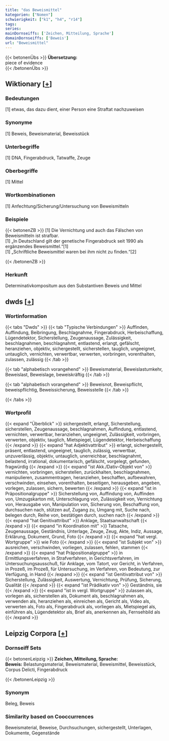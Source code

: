 ```yaml
---
title: "das Beweismittel"
kategorien: ["Nomen"]
schwierigkeit: ["k1", "h4", "r14"]
tags:
series:
mainDornseiffs: ['Zeichen, Mitteilung, Sprache']
domainDornseiffs: ['Beweis']
url: "Beweismittel"
---
```


{{< betonenÜbs >}}
**Übersetzung:**  
piece of evidence  
{{< /betonenÜbs >}}

## Wiktionary [[+](https://de.wiktionary.org/wiki/Beweismittel)]

### Bedeutungen
[1] etwas, das dazu dient, einer Person eine Straftat nachzuweisen  

### Synonyme
[1] Beweis, Beweismaterial, Beweisstück  

### Unterbegriffe
[1] DNA, Fingerabdruck, Tatwaffe, Zeuge  

### Oberbegriffe
[1] Mittel  

### Wortkombinationen
[1] Anfechtung/Sicherung/Untersuchung von Beweismitteln  

### Beispiele
{{< betonenZB >}}
[1] Die Vernichtung und auch das Fälschen von Beweismitteln ist strafbar.  
[1] „In Deutschland gilt der genetische Fingerabdruck seit 1990 als ergänzendes Beweismittel.“[1]  
[1] „Schriftliche Beweismittel waren bei ihm nicht zu finden.“[2]  

{{< /betonenZB >}}
### Herkunft
Determinativkompositum aus den Substantiven Beweis und Mittel  



## dwds [[+](https://www.dwds.de/wb/Beweismittel)]

### Wortinformation
{{< tabs "Dwds" >}}
{{< tab "Typische Verbindungen" >}}
Auffinden, Auffindung, Beibringung, Beschlagnahme, Fingerabdruck, Herbeischaffung, Lügendetektor, Sicherstellung, Zeugenaussage, Zulässigkeit, beschlagnahmen, beschlagnahmt, entlastend, erlangt, gefälscht, heranziehen, objektiv, sichergestellt, sicherstellen, tauglich, ungeeignet, untauglich, vernichten, verwertbar, verwerten, vorbringen, vorenthalten, zulassen, zulässig
{{< /tab >}}

{{< tab "alphabetisch vorangehend" >}}
Beweismaterial, Beweislastumkehr, Beweislast, Beweislage, beweiskräftig
{{< /tab >}}

{{< tab "alphabetisch vorangehend" >}}
Beweisnot, Beweispflicht, beweispflichtig, Beweissicherung, Beweisstelle
{{< /tab >}}

{{< /tabs >}}

### Wortprofil
{{< expand "Überblick" >}} sichergestellt, erlangt, Sicherstellung, sicherstellen, Zeugenaussage, beschlagnahmen, Auffindung, entlastend, vernichten, verwertbar, heranziehen, ungeeignet, Zulässigkeit, vorbringen, verwerten, objektiv, tauglich, Mietspiegel, Lügendetektor, Herbeischaffung {{< /expand >}}
{{< expand "hat Adjektivattribut" >}} erlangt, sichergestellt, präsent, entlastend, ungeeignet, tauglich, zulässig, verwertbar, unzuverlässig, objektiv, untauglich, unerreichbar, beschlagnahmt, belastend, irrational, dokumentarisch, gefälscht, vorgelegt, gefunden, fragwürdig {{< /expand >}}
{{< expand "ist Akk./Dativ-Objekt von" >}} vernichten, vorbringen, sicherstellen, zurückhalten, beschlagnahmen, manipulieren, zusammentragen, heranziehen, beschaffen, aufbewahren, verschwinden, einsehen, vorenthalten, beseitigen, herausgeben, angeben, vorlegen, zulassen, sichern, bewerten {{< /expand >}}
{{< expand "ist in Präpositionalgruppe" >}} Sicherstellung von, Auffindung von, Auffinden von, Umzugskarton mit, Unterschlagung von, Zulässigkeit von, Vernichtung von, Herausgabe von, Manipulation von, Sicherung von, Beschaffung von, durchsuchen nach, stützen auf, Zugang zu, Umgang mit, Suche nach, belegen durch, Reihe von, bestätigen durch, suchen nach {{< /expand >}}
{{< expand "hat Genitivattribut" >}} Anklage, Staatsanwaltschaft {{< /expand >}}
{{< expand "in Koordination mit" >}} Tatsache, Zeugenaussage, Geständnis, Unterlage, Zeuge, Zeug, Akte, Indiz, Aussage, Erklärung, Dokument, Grund, Foto {{< /expand >}}
{{< expand "hat vergl. Wortgruppe" >}} wie Foto {{< /expand >}}
{{< expand "ist Subjekt von" >}} ausreichen, verschwinden, vorliegen, zulassen, fehlen, stammen {{< /expand >}}
{{< expand "hat Präpositionalgruppe" >}} in Ermittlungsverfahren, in Strafverfahren, in Gerichtsverfahren, im Untersuchungsausschuß, für Anklage, vom Tatort, vor Gericht, in Verfahren, in Prozeß, im Prozeß, für Untersuchung, im Verfahren, von Bedeutung, zur Verfügung, in Hand {{< /expand >}}
{{< expand "ist Genitivattribut von" >}} Sicherstellung, Zulässigkeit, Auswertung, Vernichtung, Prüfung, Sicherung, Qualität {{< /expand >}}
{{< expand "ist Prädikativ von" >}} Geständnis, sie {{< /expand >}}
{{< expand "ist in vergl. Wortgruppe" >}} zulassen als, vorlegen als, sicherstellen als, Dokument als, beschlagnahmen als, verwenden als, heranziehen als, einreichen als, Gericht als, Video als, verwerten als, Foto als, Fingerabdruck als, vorliegen als, Mietspiegel als, einführen als, Lügendetektor als, Brief als, anerkennen als, Fernsehbild als {{< /expand >}}

## Leipzig Corpora [[+](https://corpora.uni-leipzig.de/en/res?word=Beweismittel&corpusId=deu_newscrawl-public_2018)]

### Dornseiff Sets
{{< betonenLeipzig >}}
**Zeichen, Mitteilung, Sprache:**  
**Beweis:** Belastungsmaterial, Beweismaterial, Beweismittel, Beweisstück, Corpus Delicti, Fingerabdruck  

{{< /betonenLeipzig >}}

### Synonym
Beleg, Beweis


### Similarity based on Cooccurrences
Beweismaterial, Beweise, Durchsuchungen, sichergestellt, Unterlagen, Dokumente, Gegenstände

